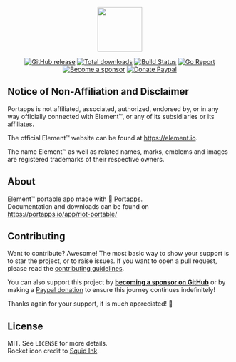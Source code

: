 <p align="center"><a href="https://portapps.io/app/element-portable/" target="_blank"><img width="100" src="https://github.com/portapps/element-portable/blob/master/res/papp.png"></a></p>

<p align="center">
  <a href="https://portapps.io/app/element-portable/#download"><img src="https://img.shields.io/github/release/portapps/element-portable.svg?style=flat-square" alt="GitHub release"></a>
  <a href="https://portapps.io/app/element-portable/#download"><img src="https://img.shields.io/github/downloads/portapps/element-portable/total.svg?style=flat-square" alt="Total downloads"></a>
  <a href="https://github.com/portapps/element-portable/actions?workflow=build"><img src="https://img.shields.io/github/actions/workflow/status/portapps/element-portable/build.yml?label=build&logo=github&style=flat-square" alt="Build Status"></a>
  <a href="https://goreportcard.com/report/github.com/portapps/element-portable"><img src="https://goreportcard.com/badge/github.com/portapps/element-portable?style=flat-square" alt="Go Report"></a>
  <br /><a href="https://github.com/sponsors/crazy-max"><img src="https://img.shields.io/badge/sponsor-crazy--max-181717.svg?logo=github&style=flat-square" alt="Become a sponsor"></a>
  <a href="https://www.paypal.me/crazyws"><img src="https://img.shields.io/badge/donate-paypal-00457c.svg?logo=paypal&style=flat-square" alt="Donate Paypal"></a>
</p>

## Notice of Non-Affiliation and Disclaimer

Portapps is not affiliated, associated, authorized, endorsed by, or in any way officially connected with Element™, or any of its subsidiaries or its affiliates.

The official Element™ website can be found at https://element.io.

The name Element™ as well as related names, marks, emblems and images are registered trademarks of their respective owners.

## About

Element™ portable app made with 🚀 [Portapps](https://portapps.io).<br />
Documentation and downloads can be found on https://portapps.io/app/riot-portable/

## Contributing

Want to contribute? Awesome! The most basic way to show your support is to star the project, or to raise issues. If
you want to open a pull request, please read the [contributing guidelines](https://portapps.io/doc/contribute/).

You can also support this project by [**becoming a sponsor on GitHub**](https://github.com/sponsors/crazy-max) or by
making a [Paypal donation](https://www.paypal.me/crazyws) to ensure this journey continues indefinitely!

Thanks again for your support, it is much appreciated! :pray:

## License

MIT. See `LICENSE` for more details.<br />
Rocket icon credit to [Squid Ink](http://thesquid.ink).
